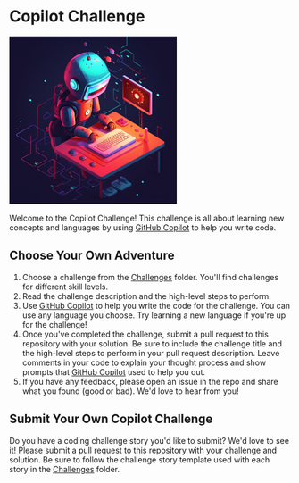 # Copilot Challenge

<img src="./Images/robot-challenge.png" width="300" height="300" />

Welcome to the Copilot Challenge! This challenge is all about learning new concepts and languages by using [GitHub Copilot](https://github.com/features/copilot) to help you write code.

## Choose Your Own Adventure

1. Choose a challenge from the [Challenges](./Challenges) folder. You'll find challenges for different skill levels.
1. Read the challenge description and the high-level steps to perform.
1. Use [GitHub Copilot](https://github.com/features/copilot) to help you write the code for the challenge. You can use any language you choose. Try learning a new language if you're up for the challenge!
1. Once you've completed the challenge, submit a pull request to this repository with your solution. Be sure to include the challenge title and the high-level steps to perform in your pull request description. Leave comments in your code to explain your thought process and show prompts that [GitHub Copilot](https://github.com/features/copilot) used to help you out.
1. If you have any feedback, please open an issue in the repo and share what you found (good or bad). We'd love to hear from you!

## Submit Your Own Copilot Challenge

Do you have a coding challenge story you'd like to submit? We'd love to see it! Please submit a pull request to this repository with your challenge and solution. Be sure to follow the challenge story template used with each story in the [Challenges](./Challenges) folder.

